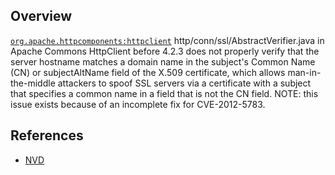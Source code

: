 ## Overview
[`org.apache.httpcomponents:httpclient`](http://search.maven.org/#search%7Cga%7C1%7Ca%3A%22httpclient%22)
http/conn/ssl/AbstractVerifier.java in Apache Commons HttpClient before 4.2.3 does not properly verify that the server hostname matches a domain name in the subject's Common Name (CN) or subjectAltName field of the X.509 certificate, which allows man-in-the-middle attackers to spoof SSL servers via a certificate with a subject that specifies a common name in a field that is not the CN field.  NOTE: this issue exists because of an incomplete fix for CVE-2012-5783.

## References
- [NVD](https://web.nvd.nist.gov/view/vuln/detail?vulnId=CVE-2012-6153)
